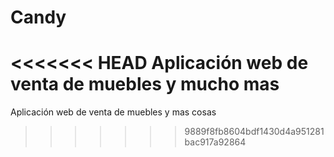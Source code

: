 # Candy
<<<<<<< HEAD
Aplicación web de venta de muebles y mucho mas
=======
Aplicación web de venta de muebles
y mas cosas

>>>>>>> 9889f8fb8604bdf1430d4a951281bac917a92864
